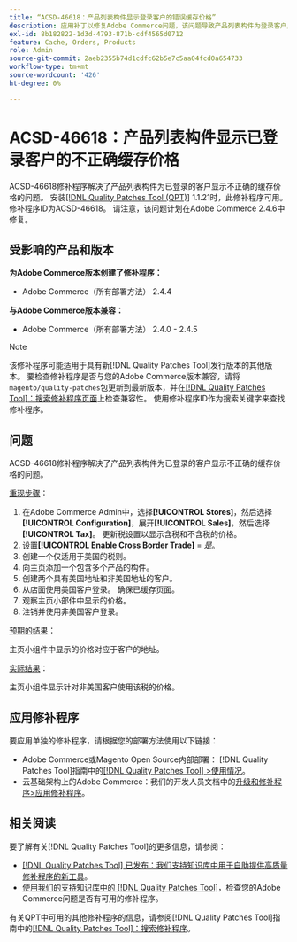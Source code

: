 ```yaml
---
title: “ACSD-46618：产品列表构件显示登录客户的错误缓存价格”
description: 应用补丁以修复Adobe Commerce问题，该问题导致产品列表构件为登录客户显示不正确的缓存价格。
exl-id: 8b182822-1d3d-4793-871b-cdf4565d0712
feature: Cache, Orders, Products
role: Admin
source-git-commit: 2aeb2355b74d1cdfc62b5e7c5aa04fcd0a654733
workflow-type: tm+mt
source-wordcount: '426'
ht-degree: 0%

---
```


# ACSD-46618：产品列表构件显示已登录客户的不正确缓存价格

ACSD-46618修补程序解决了产品列表构件为已登录的客户显示不正确的缓存价格的问题。 安装[[!DNL Quality Patches Tool (QPT)]](https://experienceleague.adobe.com/docs/commerce-knowledge-base/kb/announcements/commerce-announcements/magento-quality-patches-released-new-tool-to-self-serve-quality-patches.html?lang=zh-Hans) 1.1.21时，此修补程序可用。 修补程序ID为ACSD-46618。 请注意，该问题计划在Adobe Commerce 2.4.6中修复。

## 受影响的产品和版本

**为Adobe Commerce版本创建了修补程序：**
* Adobe Commerce（所有部署方法） 2.4.4

**与Adobe Commerce版本兼容：**
* Adobe Commerce（所有部署方法） 2.4.0 - 2.4.5

>[!NOTE]
>
>该修补程序可能适用于具有新[!DNL Quality Patches Tool]发行版本的其他版本。 要检查修补程序是否与您的Adobe Commerce版本兼容，请将`magento/quality-patches`包更新到最新版本，并在[[!DNL Quality Patches Tool]：搜索修补程序页面](https://experienceleague.adobe.com/tools/commerce-quality-patches/index.html?lang=zh-Hans)上检查兼容性。 使用修补程序ID作为搜索关键字来查找修补程序。

## 问题

ACSD-46618修补程序解决了产品列表构件为已登录的客户显示不正确的缓存价格的问题。

<u>重现步骤</u>：

1. 在Adobe Commerce Admin中，选择&#x200B;**[!UICONTROL Stores]**，然后选择&#x200B;**[!UICONTROL Configuration]**，展开&#x200B;**[!UICONTROL Sales]**，然后选择&#x200B;**[!UICONTROL Tax]**。 更新税设置以显示含税和不含税的价格。
1. 设置&#x200B;**[!UICONTROL Enable Cross Border Trade]** = _是_。
1. 创建一个仅适用于美国的税则。
1. 向主页添加一个包含多个产品的构件。
1. 创建两个具有美国地址和非美国地址的客户。
1. 从店面使用美国客户登录。 确保已缓存页面。
1. 观察主页小部件中显示的价格。
1. 注销并使用非美国客户登录。

<u>预期的结果</u>：

主页小组件中显示的价格对应于客户的地址。

<u>实际结果</u>：

主页小组件显示针对非美国客户使用该税的价格。

## 应用修补程序

要应用单独的修补程序，请根据您的部署方法使用以下链接：

* Adobe Commerce或Magento Open Source内部部署： [!DNL Quality Patches Tool]指南中的[[!DNL Quality Patches Tool] >使用情况](https://experienceleague.adobe.com/docs/commerce-operations/tools/quality-patches-tool/usage.html?lang=zh-Hans)。
* 云基础架构上的Adobe Commerce：我们的开发人员文档中的[升级和修补程序>应用修补程序](https://experienceleague.adobe.com/zh-hans/docs/commerce-cloud-service/user-guide/develop/upgrade/apply-patches)。

## 相关阅读

要了解有关[!DNL Quality Patches Tool]的更多信息，请参阅：

* [[!DNL Quality Patches Tool] 已发布：我们支持知识库中用于自助提供高质量修补程序的新工具](/help/announcements/adobe-commerce-announcements/magento-quality-patches-released-new-tool-to-self-serve-quality-patches.md)。
* [使用我们的支持知识库中的 [!DNL Quality Patches Tool]](/help/support-tools/patches-available-in-qpt-tool/check-patch-for-magento-issue-with-magento-quality-patches.md)，检查您的Adobe Commerce问题是否有可用的修补程序。

有关QPT中可用的其他修补程序的信息，请参阅[!DNL Quality Patches Tool]指南中的[[!DNL Quality Patches Tool]：搜索修补程序](https://experienceleague.adobe.com/tools/commerce-quality-patches/index.html?lang=zh-Hans)。
